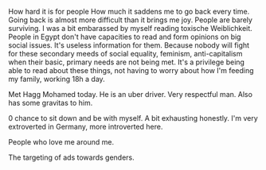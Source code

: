 How hard it is for people
How much it saddens me to go back every time. Going back is almost more difficult than it brings me joy.
People are barely surviving.
I was a bit embarassed by myself reading toxische Weiblichkeit. People in Egypt don't have capacities to read and form opinions on big social issues. It's useless information for them. Because nobody will fight for these secondary meeds of social equality, feminism, anti-capitalism when their basic, primary needs are not being met. It's a privilege being able to read about these things, not having to worry about how I'm feeding my family, working 18h a day.


Met Hagg Mohamed today. He is an uber driver. Very respectful man. Also has some gravitas to him.

0 chance to sit down and be with myself. A bit exhausting honestly. I'm very extroverted in Germany, more introverted here.

People who love me around me.

The targeting of ads towards genders.